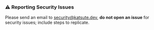 ### ⚠️ Reporting Security Issues

Please send an email to <security@katsute.dev>, **do not open an issue** for security issues; include steps to replicate.